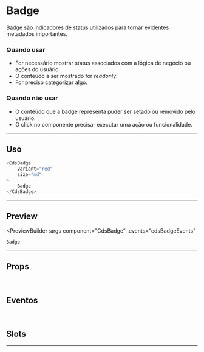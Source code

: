 # Badge

Badge são indicadores de status utilizados para tornar evidentes metadados importantes.

### Quando usar

- For necessário mostrar status associados com a lógica de negócio ou ações do usuário.
- O conteúdo a ser mostrado for *readonly*.
- For preciso categorizar algo.

### Quando não usar

- O conteúdo que a badge representa puder ser setado ou removido pelo usuário.
- O click no componente precisar executar uma ação ou funcionalidade.

---

## Uso

```js
<CdsBadge
	variant="red"
	size="md"
>
	Badge
</CdsBadge>
```

---

## Preview

<PreviewBuilder
	:args
	component="CdsBadge"
	:events="cdsBadgeEvents"
>
	Badge
</PreviewBuilder>

---

## Props

<APITable
	name="CdsBadge"
	section="props"
/>

<br>

## Eventos

<APITable
	name="CdsBadge"
	section="events"
/>
<br>

## Slots

<APITable
	name="CdsBadge"
	section="slots"
/>

---

<script setup>
import { ref } from 'vue';
import CdsBadge from '@/components/Badge.vue';

const cdsBadgeEvents = [
	'click'
];

const args = ref({});
</script>
